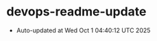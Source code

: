 # devops-readme-update
<!--START_SECTION:activity-->
- Auto-updated at Wed Oct  1 04:40:12 UTC 2025
<!--END_SECTION:activity-->
